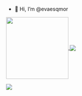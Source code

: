 - 👋 Hi, I’m @evaesqmor
<!--- - 👀 I’m interested in ...
- 🌱 I’m currently learning ...
- 💞️ I’m looking to collaborate on ...
- 📫 How to reach me ... ---> 
<!--<div>
  <img src="https://github-readme-stats.vercel.app/api?username=evaesqmor&theme=cobalt&show_icons=true&count_private=true"/>
</div>-->
<!--<div>
  <img src="https://github-readme-stats.vercel.app/api/top-langs/?username=evaesqmor&langs_count=10&theme=cobalt&show_icons=true&count_private=true"/>
</div>-->
<!---
evaesqmor/evaesqmor is a ✨ special ✨ repository because its `README.md` (this file) appears on your GitHub profile.
You can click the Preview link to take a look at your changes.
--->

<div>
  <a href="https://github.com/evaesqmor">
    <img align="center" height="170" src="https://github-readme-stats.vercel.app/api/top-langs/username=evaesqmor&layout=compact&langs_count=16&theme=dracula"/>
    <img align="center" src="https://github-readme-stats.vercel.app/api?username=evaesqmor&show_icons=true&theme=dracula&include_all_commits=true&count_private=true&hide=issues"/>
</div>

![](https://komarev.com/ghpvc/?username=evaesqmor)
